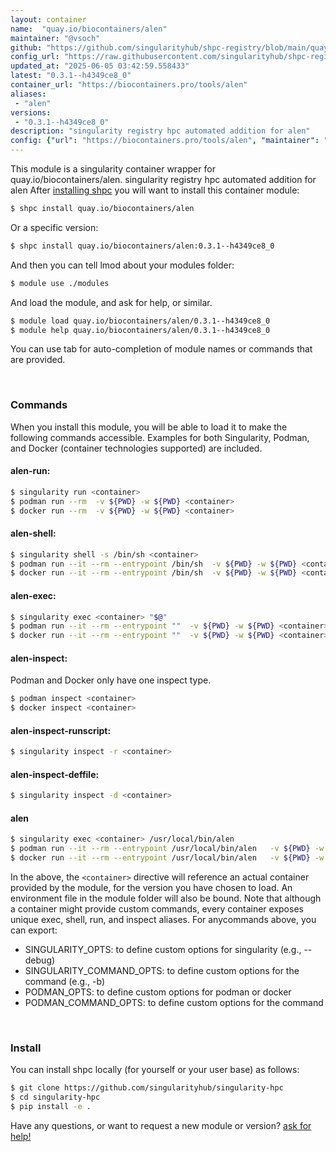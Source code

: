```yaml
---
layout: container
name:  "quay.io/biocontainers/alen"
maintainer: "@vsoch"
github: "https://github.com/singularityhub/shpc-registry/blob/main/quay.io/biocontainers/alen/container.yaml"
config_url: "https://raw.githubusercontent.com/singularityhub/shpc-registry/main/quay.io/biocontainers/alen/container.yaml"
updated_at: "2025-06-05 03:42:59.558433"
latest: "0.3.1--h4349ce8_0"
container_url: "https://biocontainers.pro/tools/alen"
aliases:
 - "alen"
versions:
 - "0.3.1--h4349ce8_0"
description: "singularity registry hpc automated addition for alen"
config: {"url": "https://biocontainers.pro/tools/alen", "maintainer": "@vsoch", "description": "singularity registry hpc automated addition for alen", "latest": {"0.3.1--h4349ce8_0": "sha256:cfbf29e4baa7b723f45ea2ef797cb6d9714fd6a89283a80d6e150e93e5eb2e79"}, "tags": {"0.3.1--h4349ce8_0": "sha256:cfbf29e4baa7b723f45ea2ef797cb6d9714fd6a89283a80d6e150e93e5eb2e79"}, "docker": "quay.io/biocontainers/alen", "aliases": {"alen": "/usr/local/bin/alen"}}
---
```


This module is a singularity container wrapper for quay.io/biocontainers/alen.
singularity registry hpc automated addition for alen
After [installing shpc](#install) you will want to install this container module:


```bash
$ shpc install quay.io/biocontainers/alen
```

Or a specific version:

```bash
$ shpc install quay.io/biocontainers/alen:0.3.1--h4349ce8_0
```

And then you can tell lmod about your modules folder:

```bash
$ module use ./modules
```

And load the module, and ask for help, or similar.

```bash
$ module load quay.io/biocontainers/alen/0.3.1--h4349ce8_0
$ module help quay.io/biocontainers/alen/0.3.1--h4349ce8_0
```

You can use tab for auto-completion of module names or commands that are provided.

<br>

### Commands

When you install this module, you will be able to load it to make the following commands accessible.
Examples for both Singularity, Podman, and Docker (container technologies supported) are included.

#### alen-run:

```bash
$ singularity run <container>
$ podman run --rm  -v ${PWD} -w ${PWD} <container>
$ docker run --rm  -v ${PWD} -w ${PWD} <container>
```

#### alen-shell:

```bash
$ singularity shell -s /bin/sh <container>
$ podman run --it --rm --entrypoint /bin/sh  -v ${PWD} -w ${PWD} <container>
$ docker run --it --rm --entrypoint /bin/sh  -v ${PWD} -w ${PWD} <container>
```

#### alen-exec:

```bash
$ singularity exec <container> "$@"
$ podman run --it --rm --entrypoint ""  -v ${PWD} -w ${PWD} <container> "$@"
$ docker run --it --rm --entrypoint ""  -v ${PWD} -w ${PWD} <container> "$@"
```

#### alen-inspect:

Podman and Docker only have one inspect type.

```bash
$ podman inspect <container>
$ docker inspect <container>
```

#### alen-inspect-runscript:

```bash
$ singularity inspect -r <container>
```

#### alen-inspect-deffile:

```bash
$ singularity inspect -d <container>
```


#### alen

```bash
$ singularity exec <container> /usr/local/bin/alen
$ podman run --it --rm --entrypoint /usr/local/bin/alen   -v ${PWD} -w ${PWD} <container> -c " $@"
$ docker run --it --rm --entrypoint /usr/local/bin/alen   -v ${PWD} -w ${PWD} <container> -c " $@"
```



In the above, the `<container>` directive will reference an actual container provided
by the module, for the version you have chosen to load. An environment file in the
module folder will also be bound. Note that although a container
might provide custom commands, every container exposes unique exec, shell, run, and
inspect aliases. For anycommands above, you can export:

 - SINGULARITY_OPTS: to define custom options for singularity (e.g., --debug)
 - SINGULARITY_COMMAND_OPTS: to define custom options for the command (e.g., -b)
 - PODMAN_OPTS: to define custom options for podman or docker
 - PODMAN_COMMAND_OPTS: to define custom options for the command

<br>

### Install

You can install shpc locally (for yourself or your user base) as follows:

```bash
$ git clone https://github.com/singularityhub/singularity-hpc
$ cd singularity-hpc
$ pip install -e .
```

Have any questions, or want to request a new module or version? [ask for help!](https://github.com/singularityhub/singularity-hpc/issues)